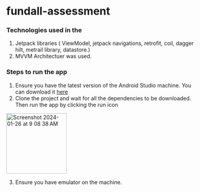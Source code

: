 # fundall-assessment
### Technologies used in the 
 1. Jetpack libraries ( ViewModel, jetpack navigations, retrofit, coil, dagger hilt, metrail library, datastore.)
 2. MVVM Architectuer was used.

### Steps to run the app
1. Ensure you have the latest version of the Android Studio machine. You can download it [here](https://developer.android.com/studio) 
2. Clone the project and wait for all the dependencies to be downloaded. Then run the app by clicking the run icon
<img width="159" alt="Screenshot 2024-01-26 at 9 08 38 AM" src="https://github.com/Oluwafemijohn1/fundall-assessment/assets/52871023/09a22cf0-cfdf-4267-9437-210fb40ed5c8">



3. Ensure you have emulator on the machine.
